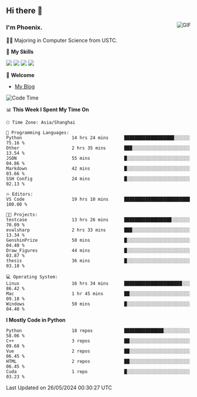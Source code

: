 ## Hi there 👋
<img align="right" alt="GIF" src="https://raw.githubusercontent.com/JoeyBling/JoeyBling/master/pic/pusheencode.gif" />

### I'm Phoenix.

👨‍🎓 Majoring in Computer Science from USTC.

🌟 **My Skills**

![](https://img.shields.io/badge/-Python-3e74a2?style=flat-square&logo=Python&logoColor=fff)
![](https://img.shields.io/badge/-C++-9f62a5?style=flat&logo=cplusplus&logoColor=white)
![](https://img.shields.io/badge/-Linux-185886?style=flat-square&logo=Linux&logoColor=fff)
![](https://img.shields.io/badge/-Rust-ff4136?style=flat-square&logo=Rust&logoColor=fff)

💬 **Welcome**

- [My Blog](https://ysy-phoenix.github.io/)

<!--START_SECTION:waka-->
![Code Time](http://img.shields.io/badge/Code%20Time-742%20hrs%2019%20mins-blue)

📊 **This Week I Spent My Time On** 

```text
🕑︎ Time Zone: Asia/Shanghai

💬 Programming Languages: 
Python                   14 hrs 24 mins      ███████████████████░░░░░░   75.16 % 
Other                    2 hrs 35 mins       ███░░░░░░░░░░░░░░░░░░░░░░   13.54 % 
JSON                     55 mins             █░░░░░░░░░░░░░░░░░░░░░░░░   04.86 % 
Markdown                 42 mins             █░░░░░░░░░░░░░░░░░░░░░░░░   03.66 % 
SSH Config               24 mins             █░░░░░░░░░░░░░░░░░░░░░░░░   02.13 % 

🔥 Editors: 
VS Code                  19 hrs 10 mins      █████████████████████████   100.00 % 

🐱‍💻 Projects: 
testcase                 13 hrs 26 mins      ██████████████████░░░░░░░   70.09 % 
evalsharp                2 hrs 33 mins       ███░░░░░░░░░░░░░░░░░░░░░░   13.34 % 
GenshinPrize             50 mins             █░░░░░░░░░░░░░░░░░░░░░░░░   04.40 % 
Draw_Figures             44 mins             █░░░░░░░░░░░░░░░░░░░░░░░░   03.87 % 
thesis                   36 mins             █░░░░░░░░░░░░░░░░░░░░░░░░   03.18 % 

💻 Operating System: 
Linux                    16 hrs 34 mins      ██████████████████████░░░   86.42 % 
Mac                      1 hr 45 mins        ██░░░░░░░░░░░░░░░░░░░░░░░   09.18 % 
Windows                  50 mins             █░░░░░░░░░░░░░░░░░░░░░░░░   04.40 % 
```

**I Mostly Code in Python** 

```text
Python                   18 repos            ███████████████░░░░░░░░░░   58.06 % 
C++                      3 repos             ██░░░░░░░░░░░░░░░░░░░░░░░   09.68 % 
Vue                      2 repos             ██░░░░░░░░░░░░░░░░░░░░░░░   06.45 % 
HTML                     2 repos             ██░░░░░░░░░░░░░░░░░░░░░░░   06.45 % 
Cuda                     1 repo              █░░░░░░░░░░░░░░░░░░░░░░░░   03.23 % 
```




 Last Updated on 26/05/2024 00:30:27 UTC
<!--END_SECTION:waka-->

<!--
**ysy-phoenix/ysy-phoenix** is a ✨ _special_ ✨ repository because its `README.md` (this file) appears on your GitHub profile.

Here are some ideas to get you started:

- 🔭 I’m currently working on ...
- 🌱 I’m currently learning ...
- 👯 I’m looking to collaborate on ...
- 🤔 I’m looking for help with ...
- 💬 Ask me about ...
- 📫 How to reach me: ...
- 😄 Pronouns: ...
- ⚡ Fun fact: ...
-->
